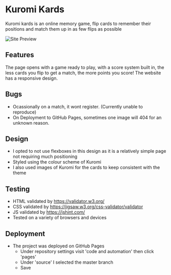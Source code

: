 # Kuromi Kards
Kuromi kards is an online memory game, flip cards to remember their positions and match them up in as few flips as possible

![Site Preview](https://imgur.com/GcEDbkS)

## Features
The page opens with a game ready to play, with a score system built in, the less cards you flip to get a match, the more points you score!
The website has a responsive design.

## Bugs
- Ocassionally on a match, it wont register. (Currently unable to reproduce)
- On Deployment to GitHub Pages, sometimes one image will 404 for an unknown reason.

## Design
- I opted to not use flexboxes in this design as it is a relatively simple page not requiring much positioning
- Styled using the colour scheme of Kuromi 
- I also used images of Kuromi for the cards to keep consistent with the theme
## Testing
- HTML validated by https://validator.w3.org/
- CSS validated by https://jigsaw.w3.org/css-validator/validator
- JS validated by https://jshint.com/
- Tested on a variety of browsers and devices

## Deployment
- The project was deployed on GitHub Pages
    - Under repository settings visit 'code and automation' then click 'pages'
    - Under 'source' I selected the master branch
    - Save